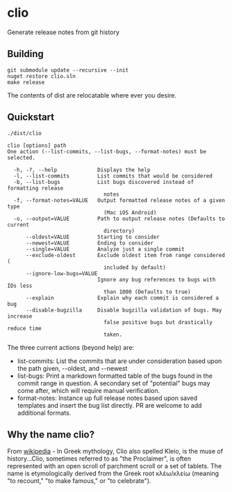 # clio
Generate release notes from git history

## Building

```
git submodule update --recursive --init
nuget restore clio.sln
make release
```

The contents of dist are relocatable where ever you desire.

## Quickstart

```
./dist/clio
```

```
clio [options] path
One action (--list-commits, --list-bugs, --format-notes) must be selected.

  -h, -?, --help             Displays the help
  -l, --list-commits         List commits that would be considered
  -b, --list-bugs            List bugs discovered instead of formatting release
                               notes
  -f, --format-notes=VALUE   Output formatted release notes of a given type    
                               (Mac iOS Android)
  -o, --output=VALUE         Path to output release notes (Defaults to current
                               directory)
      --oldest=VALUE         Starting to consider
      --newest=VALUE         Ending to consider
      --single=VALUE         Analyze just a single commit
      --exclude-oldest       Exclude oldest item from range considered (
                               included by default)
      --ignore-low-bugs=VALUE
                             Ignore any bug references to bugs with IDs less
                               than 1000 (Defaults to true)
      --explain              Explain why each commit is considered a bug
      --disable-bugzilla     Disable bugzilla validation of bugs. May increase
                               false positive bugs but drastically reduce time
                               taken.
```

The three current actions (beyond help) are:

- list-commits: List the commits that are under consideration based upon the path given, --oldest, and --newest
- list-bugs: Print a markdown formatted table of the bugs found in the commit range in question. A secondary set of "potential" bugs may come after, which will require manual verification.
- format-notes: Instance up full release notes based upon saved templates and insert the bug list directly. PR are welcome to add additional formats.

## Why the name clio?

From [wikipedia](https://en.wikipedia.org/wiki/Clio) - In Greek mythology, Clio also spelled Kleio, is the muse of history...Clio, sometimes referred to as "the Proclaimer", is often represented with an open scroll of parchment scroll or a set of tablets. The name is etymologically derived from the Greek root κλέω/κλείω (meaning "to recount," "to make famous," or "to celebrate").
